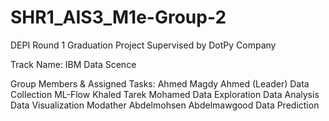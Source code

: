 # SHR1_AIS3_M1e-Group-2

DEPI Round 1 Graduation Project Supervised by DotPy Company

Track Name: IBM Data Scence

Group Members & Assigned Tasks:
  Ahmed Magdy Ahmed (Leader)
    Data Collection
    ML-Flow
  Khaled Tarek Mohamed
    Data Exploration
    Data Analysis
    Data Visualization
  Modather Abdelmohsen Abdelmawgood
    Data Prediction
